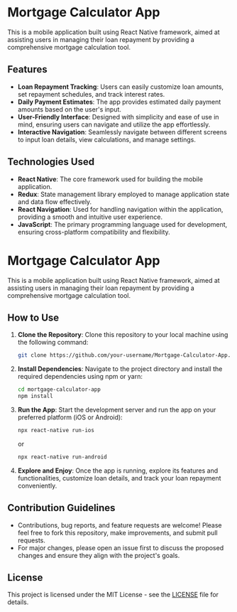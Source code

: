 # Mortgage Calculator App

This is a mobile application built using React Native framework, aimed at assisting users in managing their loan repayment by providing a comprehensive mortgage calculation tool.

## Features
- **Loan Repayment Tracking**: Users can easily customize loan amounts, set repayment schedules, and track interest rates.
- **Daily Payment Estimates**: The app provides estimated daily payment amounts based on the user's input.
- **User-Friendly Interface**: Designed with simplicity and ease of use in mind, ensuring users can navigate and utilize the app effortlessly.
- **Interactive Navigation**: Seamlessly navigate between different screens to input loan details, view calculations, and manage settings.

## Technologies Used
- **React Native**: The core framework used for building the mobile application.
- **Redux**: State management library employed to manage application state and data flow effectively.
- **React Navigation**: Used for handling navigation within the application, providing a smooth and intuitive user experience.
- **JavaScript**: The primary programming language used for development, ensuring cross-platform compatibility and flexibility.

# Mortgage Calculator App

This is a mobile application built using React Native framework, aimed at assisting users in managing their loan repayment by providing a comprehensive mortgage calculation tool.

## How to Use

1. **Clone the Repository**: Clone this repository to your local machine using the following command:
    ```sh
    git clone https://github.com/your-username/Mortgage-Calculator-App.git
    ```

2. **Install Dependencies**: Navigate to the project directory and install the required dependencies using npm or yarn:
    ```sh
    cd mortgage-calculator-app
    npm install
    ```

3. **Run the App**: Start the development server and run the app on your preferred platform (iOS or Android):
    ```sh
    npx react-native run-ios
    ```
    or
    ```sh
    npx react-native run-android
    ```

4. **Explore and Enjoy**: Once the app is running, explore its features and functionalities, customize loan details, and track your loan repayment conveniently.

## Contribution Guidelines

- Contributions, bug reports, and feature requests are welcome! Please feel free to fork this repository, make improvements, and submit pull requests.
- For major changes, please open an issue first to discuss the proposed changes and ensure they align with the project's goals.

## License

This project is licensed under the MIT License - see the [LICENSE](LICENSE) file for details.
